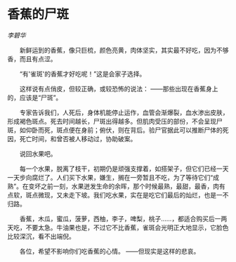# 香蕉的尸斑

*李碧华*

　　新鲜运到的香蕉，像只巨梳，颜色亮黄，肉体坚实，其实最不好吃，因为不够香，而且有点涩。

　　“有'雀斑'的香蕉才好吃呢！”这是会家子选择。

　　这样说有点俏皮，但较正确，或较恐怖的说法： ——那些出现在香蕉身上的，应该是“尸斑”。

　　专家告诉我们，人死后，身体机能停止运作，血管会渐爆裂，血水渗出皮肤，形成褐色斑点。死去时间越长，尸斑出得越多。但肌肉受压的部份，不会呈现尸斑，如仰卧而死，斑点便在身前；俯伏，则在背后。验尸官据此可以推断尸体的死因，死亡时间，和曾否被人移动过，协助破案。

　　说回水果吧。

　　每一个水果，脱离了枝干，初期仍是顽强支撑着，如搭架子，但它们已经一天一天步向腐烂了。人们买下水果，嫌生，搁在一旁暂且不吃，为了等待它们“成熟”。在变坏之前一刻，水果迸发生命的余晖，那个时候最熟，最甜，最香，肉有点软，斑点微现，又未走下坡。我们吃水果，实在是吃它们最后的灿烂，也是一不归路。

　　香蕉，木瓜，蜜瓜，菠萝，西柚，李子，啤梨，桃子……，都适合购买后一两天吃，不要太急。牛油果也是，不过它不比香蕉，雀斑会光明正大地显示，它脸色比较深沉，看不出端倪。

　　各位，希望不影响你们吃香蕉的心情。 ——但现实是这样的悲哀。
